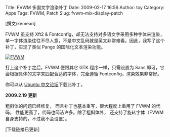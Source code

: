 Title: FVWM 多国文字渲染补丁
Date: 2009-02-17 16:56
Author: toy
Category: Apps
Tags: FVWM, Patch
Slug: fvwm-mix-display-patch

[撰文/kemean]

FVWM 虽支持 Xft2 &
Fontconfig，却无法支持对多语文字采用多种字体来渲染，单一字体渲染往往不尽人意，不是中文乱码就是英文非常难看。因此，我写了这个补丁，实现了类似
Pango 的国际化文本渲染功能。

[![FVWM](http://i.linuxtoy.org/images/2009/02/fvwm-mix-display-thumb.png)](http://i.linuxtoy.org/images/2009/02/fvwm-mix-display.png)

打上这个补丁之后，FVWM 便跟其它 GTK 程序一样，只需设置为 Sans
即可，它会根据具体的文字来匹配合适的字体，完全遵循
Fontconfig，渲染效果非常好。

你可以从 [Ubuntu
中文论坛](http://forum.ubuntu.org.cn/download/file.php?id=56775)下载此补丁。

**2009.2.19 更新**

粗斜体的问题已经修复， 而且补丁也基本重写，很大程度上重用了 FVWM
的代码， 性能更高了，代码也简洁许多。除了粗斜体外，
还支持了旋转字体（FVWM 自身支持的，不过我不会设置）。

[下载链接已更新]
